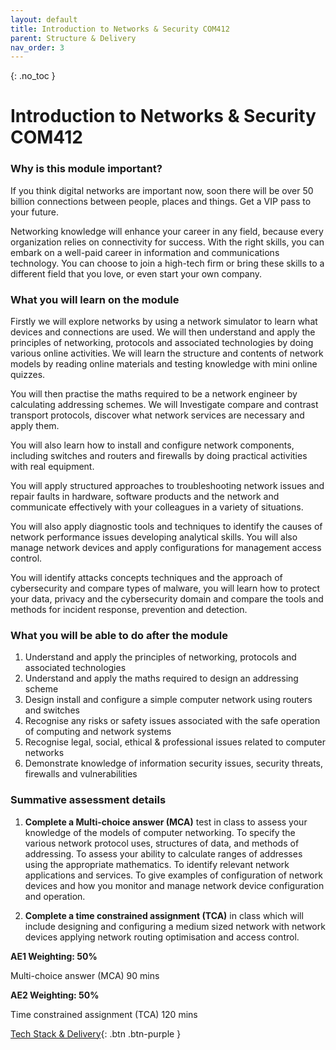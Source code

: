 ```yaml
---
layout: default
title: Introduction to Networks & Security COM412
parent: Structure & Delivery
nav_order: 3
---
```


{: .no_toc }


# Introduction to Networks & Security COM412



### Why is this module important?

If you think digital networks are important now, soon there will be over 50 billion connections between people, places and things. Get a VIP pass to your future.

Networking knowledge will enhance your career in any field, because every organization relies on connectivity for success. With the right skills, you can embark on a well-paid career in information and communications technology. You can choose to join a high-tech firm or bring these skills to a different field that you love, or even start your own company.

### What you will learn on the module

Firstly we will explore networks by using a network simulator to learn what devices and connections are used. We will then understand and apply the principles of networking, protocols and associated technologies by doing various online activities. We will learn the structure and contents of network models by reading online materials and testing knowledge with mini online quizzes. 

You will then practise the maths required to be a network engineer by calculating addressing schemes. We will Investigate compare and contrast transport protocols, discover what network services are necessary and apply them. 

You will also learn how to install and configure network components, including switches and routers and firewalls by doing practical activities with real equipment. 

You will apply structured approaches to troubleshooting network issues and repair faults in hardware, software products and the network and communicate effectively with your colleagues in a variety of situations. 

You will also apply diagnostic tools and techniques to identify the causes of network performance issues developing analytical skills. You will also manage network devices and apply configurations for management access control. 

You will identify attacks concepts techniques and the approach of cybersecurity and compare types of malware, you will learn how to protect your data, privacy and the cybersecurity domain and compare the tools and methods for incident response, prevention and detection.

### What you will be able to do after the module

1.	Understand and apply the principles of networking, protocols and associated technologies 
2.	Understand and apply the maths required to design an addressing scheme 
3.	Design install and configure a simple computer network using routers and switches
4.	Recognise any risks or safety issues associated with the safe operation of computing and network systems
5.	Recognise legal, social, ethical & professional issues related to computer networks
6.	Demonstrate knowledge of information security issues, security threats, firewalls and vulnerabilities



### Summative assessment details

1.	**Complete a Multi-choice answer (MCA)** test in class to assess your knowledge of the models of computer networking. To specify the various network protocol uses, structures of data, and methods of addressing. To assess your ability to calculate ranges of addresses using the appropriate mathematics. To identify relevant network applications and services. To give examples of configuration of network devices and how you monitor and manage network device configuration and operation.
 
2.	**Complete a time constrained assignment (TCA)** in class which will include designing and configuring a medium sized network with network devices applying network routing optimisation and access control.


**AE1 Weighting: 50%**

Multi-choice answer (MCA) 90 mins

**AE2 Weighting: 50%**

Time constrained assignment (TCA) 120 mins

[Tech Stack & Delivery](){: .btn .btn-purple }


